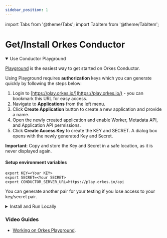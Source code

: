 ```yaml
---
sidebar_position: 1
---
```

import Tabs from '@theme/Tabs';
import TabItem from '@theme/TabItem';

# Get/Install Orkes Conductor

<details open><summary>Use Conductor Playground</summary>
<p>

[Playground](https://play.orkes.io/) is the easiest way to get started on Orkes Conductor.


Using Playground requires __authorization__ keys which you can generate quickly by following the steps below:

1. Login to [https://play.orkes.io/](https://play.orkes.io/) - you can bookmark this URL for easy access.
2. Navigate to __Applications__ from the left menu.
3. Click __Create Application__ button to create a new application and provide a name.
4. Open the newly created application and enable Worker, Metadata API, and Application API permissions.
5. Click __Create Access Key__ to create the KEY and SECRET.  A dialog box opens with the newly generated Key and Secret. 

__Important__: Copy and store the Key and Secret in a safe location, as it is never displayed again.


#### Setup environment variables
```shell
export KEY=<Your KEY>
export SECRET=<Your SECRET>
export CONDUCTOR_SERVER_URL=https://play.orkes.io/api
```

You can generate another pair for your testing if you lose access to your key/secret pair.

</p>
</details>

<details><summary>Install and Run Locally</summary>
<p>

##### Pre-requisites: `Docker` should be installed.
Run the following command on the Unix, Linux or Mac OSX to download the container and start.
```shell
curl https://raw.githubusercontent.com/orkes-io/orkes-conductor-community/main/scripts/run_local.sh | sh
```

Alternatively, you can also run the container command explicitly:
```shell
docker run --init -p 8080:8080 -p 1234:5000 --mount source=redis,target=/redis \
--mount source=postgres,target=/pgdata orkesio/orkes-conductor-community-standalone:latest
```

Note the target folders for Redis and Postgres data. You can empty these if you want to reset your local installation.

<br/>

#### Setup environment variables
```shell
export CONDUCTOR_SERVER_URL=http://localhost:8080/api
```

</p>
</details>

### Video Guides

- [Working on Orkes Playground](/content/videos/access-key-secret).

